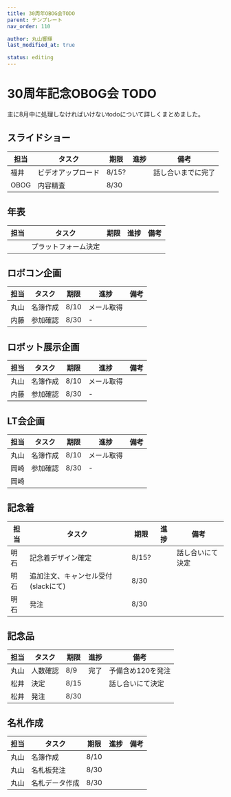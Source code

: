```yaml
---
title: 30周年OBOG会TODO
parent: テンプレート
nav_order: 110

author: 丸山響輝
last_modified_at: true

status: editing
---
```


# 30周年記念OBOG会 TODO
主に8月中に処理しなければいけないtodoについて詳しくまとめました。

## スライドショー
|担当|タスク|期限|進捗|備考|
|---|---|---|---|---|
|福井|ビデオアップロード|8/15?||話し合いまでに完了|
|OBOG|内容精査|8/30|||

## 年表
|担当|タスク|期限|進捗|備考|
|---|---|---|---|---|
||プラットフォーム決定||||

## ロボコン企画
|担当|タスク|期限|進捗|備考|
|---|---|---|---|---|
|丸山|名簿作成|8/10|メール取得||
|内藤|参加確認|8/30|-||

## ロボット展示企画
|担当|タスク|期限|進捗|備考|
|---|---|---|---|---|
|丸山|名簿作成|8/10|メール取得||
|内藤|参加確認|8/30|-||

## LT会企画
|担当|タスク|期限|進捗|備考|
|---|---|---|---|---|
|丸山|名簿作成|8/10|メール取得||
|岡崎|参加確認|8/30|-||
|岡崎||||||

## 記念着
|担当|タスク|期限|進捗|備考|
|---|---|---|---|---|
|明石|記念着デザイン確定|8/15?||話し合いにて決定|
|明石|追加注文、キャンセル受付(slackにて)|8/30|||
|明石|発注|8/30||||

## 記念品
|担当|タスク|期限|進捗|備考|
|---|---|---|---|---|
|丸山|人数確認|8/9|完了|予備含め120を発注|
|松井|決定|8/15||話し合いにて決定|
|松井|発注|8/30|||

## 名札作成
|担当|タスク|期限|進捗|備考|
|---|---|---|---|---|
|丸山|名簿作成|8/10|||
|丸山|名札板発注|8/30|||
|丸山|名札データ作成|8/30||||

## 
